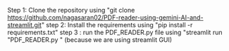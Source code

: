 Step 1: Clone the repository using "git clone https://github.com/nagasaran02/PDF-reader-using-gemini-AI-and-streamlit.git"
step 2: Install the requirements using "pip install -r requirements.txt"
step 3 : run the PDF_READER.py file using "streamlit run "PDF_READER.py " (because we are using streamlit GUI)
